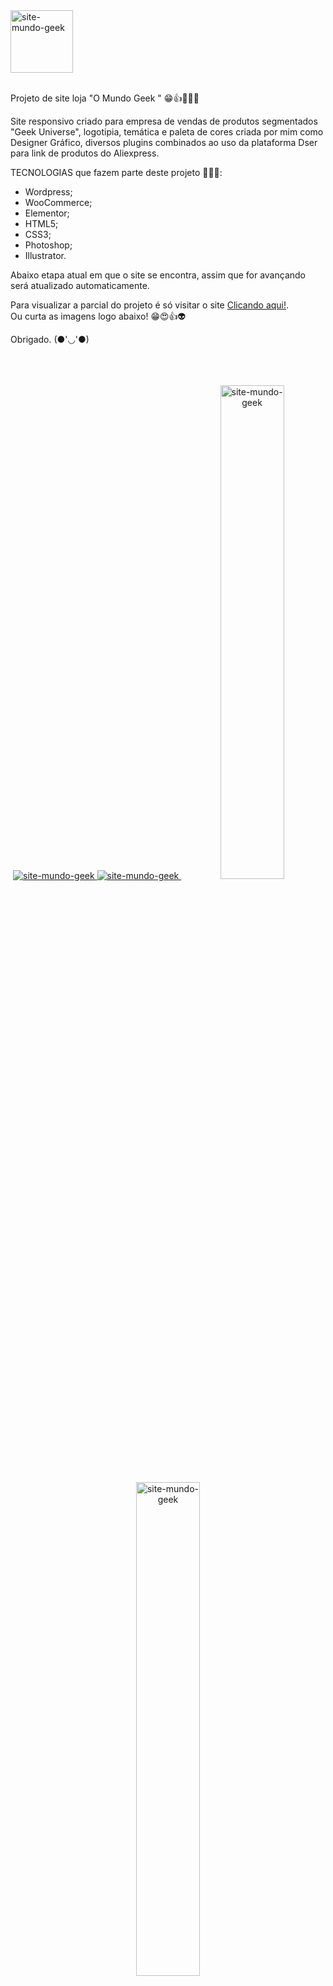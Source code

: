 <a target="_blank" href="https://www.omundogeek.com">
    <img width="100px" src="./imagens/favicon_2022_mundo_geek_2.png" alt="site-mundo-geek">
</a>
<br>
<br>

Projeto de site loja "O Mundo Geek " 😁👍🚀🧑‍🚀

Site responsivo criado para empresa de vendas de produtos segmentados "Geek Universe", logotipia, temática e paleta de cores criada por mim como Designer Gráfico, diversos plugins combinados ao uso da plataforma Dser para link de produtos do Aliexpress.

TECNOLOGIAS que fazem parte deste projeto 🧑‍🚀🚀:

- Wordpress;
- WooCommerce;
- Elementor;
- HTML5;
- CSS3;
- Photoshop;
- Illustrator.


Abaixo etapa atual em que o site se encontra, assim que for avançando será atualizado automaticamente. <br>

Para visualizar a parcial do projeto é só visitar o site <a target="_blank" href="https://www.omundogeek.com"> Clicando aqui!</a>. <br>
Ou curta as imagens logo abaixo! 😁😍👍👽


Obrigado. (●'◡'●) 
<br>
<br>
<br>
<br>

<div align="center">
<a target="_blank" href="https://www.omundogeek.com">
    <img width="" src="./imagens/mockup.png" alt="site-mundo-geek">
    <img width="" src="./imagens/desktop.png" alt="site-mundo-geek">
    <img width="45%" src="./imagens/mobile-0.png" alt="site-mundo-geek">
    <img width="45%" src="./imagens/mobile-1.png" alt="site-mundo-geek">
</a>
<div/>
